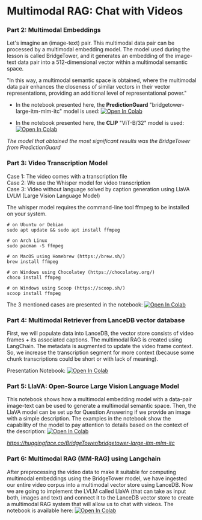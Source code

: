 # Multimodal RAG: Chat with Videos

### Part 2: Multimodal Embeddings

Let's imagine an (image-text) pair. This multimodal data pair can be processed by a multimodal embedding model. The model used during the lesson is called BridgeTower, and it generates an embedding of the image-text data pair into a 512-dimensional vector within a multimodal semantic space.

"In this way, a multimodal semantic space is obtained, where the multimodal data pair enhances the closeness of similar vectors in their vector representations, providing an additional level of representational power."

- In the notebook presented here, the **PredictionGuard** "bridgetower-large-itm-mlm-itc" model is used: [![Open In Colab](https://colab.research.google.com/assets/colab-badge.svg)](https://drive.google.com/file/d/1K5Y1NXv-9Z-l-q83y8kjd5JLLb6kbVNv/view?usp=sharing)

- In the notebook presented here, the **CLIP** "ViT-B/32" model is used: [![Open In Colab](https://colab.research.google.com/assets/colab-badge.svg)](https://drive.google.com/file/d/136rTHsohoFjTX_Lq6INhKHJEALpGz850/view?usp=sharing)


_The model that obtained the most significant results was the BridgeTower from PredictionGuard_



### Part 3: Video Transcription Model

Case 1: The video comes with a transcription file <br />
Case 2: We use the Whisper model for video transcription<br />
Case 3: Video without language solved by caption generation using LlaVA LVLM  (Large Vision Language Model)<br />

The whisper model requires the command-line tool ffmpeg to be installed on your system.

```raw
# on Ubuntu or Debian
sudo apt update && sudo apt install ffmpeg

# on Arch Linux
sudo pacman -S ffmpeg

# on MacOS using Homebrew (https://brew.sh/)
brew install ffmpeg

# on Windows using Chocolatey (https://chocolatey.org/)
choco install ffmpeg

# on Windows using Scoop (https://scoop.sh/)
scoop install ffmpeg
```

The 3 mentioned cases are presented in the notebook: [![Open In Colab](https://colab.research.google.com/assets/colab-badge.svg)](https://drive.google.com/file/d/14piuUw1xi0XwQLVAQCudegP3bqu9nfkk/view?usp=sharing)


### Part 4: Multimodal Retriever from LanceDB vector database

First, we will populate data into LanceDB, the vector store consists of video frames + its associated captions. The multimodal RAG is created using LangChain. The metadata is augmented to update the video frame context. So, we increase the transcription segment for more context (because some chunk transcriptions could be short or with lack of meaning).

Presentation Notebook: [![Open In Colab](https://colab.research.google.com/assets/colab-badge.svg)](https://drive.google.com/file/d/1c9UuvL-BDBn1vU0ZnGNcC3HEw7iHYX46/view?usp=sharing)


### Part 5: LlaVA: Open-Source Large Vision Language Model

This notebook shows how a multimodal embedding model with a data-pair image-text can be used to generate a multimodal semantic space. Then, the LlaVA model can be set up for Question Answering if we provide an image with a simple description. The examples in the notebook show the capability of the model to pay attention to details based on the context of the description: [![Open In Colab](https://colab.research.google.com/assets/colab-badge.svg)](https://drive.google.com/file/d/1acScV4jpsJoUcL8coO-OFThwIZL__VVS/view?usp=sharing)

_https://huggingface.co/BridgeTower/bridgetower-large-itm-mlm-itc_


### Part 6: Multimodal RAG (MM-RAG) using Langchain

After preprocessing the video data to make it suitable for computing multimodal embeddings using the BridgeTower model, we have ingested our entire video corpus into a multimodal vector store using LanceDB. Now we are going to implement the LVLM called LlaVA (that can take as input both, images and text) and connect it to the LanceDB vector store to create a multimodal RAG system that will allow us to chat with videos. The notebook is available here: [![Open In Colab](https://colab.research.google.com/assets/colab-badge.svg)](https://drive.google.com/file/d/1xl8zow9R6oG2NGbcFX2h_-DPeufVsBwg/view?usp=sharing)


